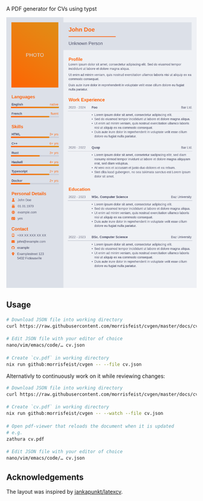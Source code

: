 A PDF generator for CVs using typst

<img src="docs/cv.png" alt="Example generated pdf"/>

## Usage

```bash
# Download JSON file into working directory
curl https://raw.githubusercontent.com/morrisfeist/cvgen/master/docs/cv.json --output cv.json

# Edit JSON file with your editor of choice
nano/vim/emacs/code/… cv.json

# Create `cv.pdf` in working directory
nix run github:morrisfeist/cvgen -- --file cv.json
```

Alternativly to continuously work on it while reviewing changes:

```bash
# Download JSON file into working directory
curl https://raw.githubusercontent.com/morrisfeist/cvgen/master/docs/cv.json --output cv.json

# Create `cv.pdf` in working directory
nix run github:morrisfeist/cvgen -- --watch --file cv.json

# Open pdf-viewer that reloads the document when it is updated
# e.g.
zathura cv.pdf

# Edit JSON file with your editor of choice
nano/vim/emacs/code/… cv.json
```

## Acknowledgements

The layout was inspired by [jankapunkt/latexcv](https://github.com/jankapunkt/latexcv/tree/master/sidebarleft).
